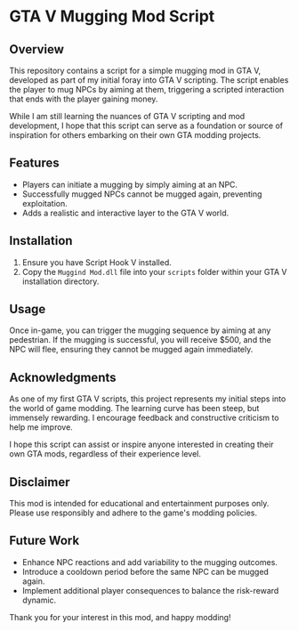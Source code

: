 # GTA V Mugging Mod Script

## Overview
This repository contains a script for a simple mugging mod in GTA V, developed as part of my initial foray into GTA V scripting. The script enables the player to mug NPCs by aiming at them, triggering a scripted interaction that ends with the player gaining money.

While I am still learning the nuances of GTA V scripting and mod development, I hope that this script can serve as a foundation or source of inspiration for others embarking on their own GTA modding projects.

## Features
- Players can initiate a mugging by simply aiming at an NPC.
- Successfully mugged NPCs cannot be mugged again, preventing exploitation.
- Adds a realistic and interactive layer to the GTA V world.

## Installation
1. Ensure you have Script Hook V installed.
2. Copy the `Muggind Mod.dll` file into your `scripts` folder within your GTA V installation directory.

## Usage
Once in-game, you can trigger the mugging sequence by aiming at any pedestrian. If the mugging is successful, you will receive $500, and the NPC will flee, ensuring they cannot be mugged again immediately.

## Acknowledgments
As one of my first GTA V scripts, this project represents my initial steps into the world of game modding. The learning curve has been steep, but immensely rewarding. I encourage feedback and constructive criticism to help me improve.

I hope this script can assist or inspire anyone interested in creating their own GTA mods, regardless of their experience level.

## Disclaimer
This mod is intended for educational and entertainment purposes only. Please use responsibly and adhere to the game's modding policies.

## Future Work
- Enhance NPC reactions and add variability to the mugging outcomes.
- Introduce a cooldown period before the same NPC can be mugged again.
- Implement additional player consequences to balance the risk-reward dynamic.

Thank you for your interest in this mod, and happy modding!
